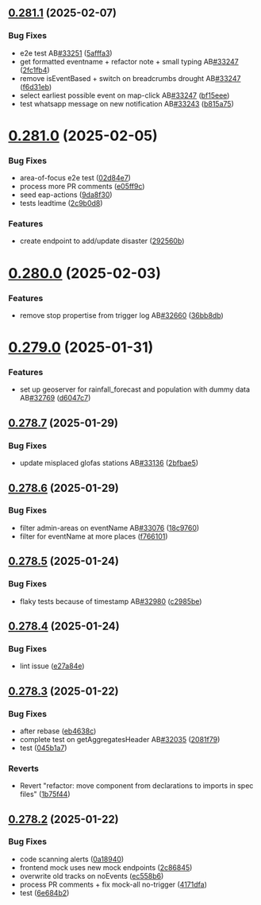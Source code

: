 ## [0.281.1](https://github.com/rodekruis/IBF-system/compare/v0.281.0...v0.281.1) (2025-02-07)


### Bug Fixes

* e2e test AB[#33251](https://github.com/rodekruis/IBF-system/issues/33251) ([5afffa3](https://github.com/rodekruis/IBF-system/commit/5afffa343cdff55b5d019a85886799609b6d6bd8))
* get formatted eventname + refactor note + small typing AB[#33247](https://github.com/rodekruis/IBF-system/issues/33247) ([2fc1fb4](https://github.com/rodekruis/IBF-system/commit/2fc1fb493d59262ff4890a042990333f2d0634ae))
* remove isEventBased + switch on breadcrumbs drought AB[#33247](https://github.com/rodekruis/IBF-system/issues/33247) ([f6d31eb](https://github.com/rodekruis/IBF-system/commit/f6d31ebd9d988afe8956da7833e5ab736970306c))
* select earliest possible event on map-click AB[#33247](https://github.com/rodekruis/IBF-system/issues/33247) ([bf15eee](https://github.com/rodekruis/IBF-system/commit/bf15eee50657c55a3891f1fc5988a0ea6bdec316))
* test whatsapp message on new notification AB[#33243](https://github.com/rodekruis/IBF-system/issues/33243) ([b815a75](https://github.com/rodekruis/IBF-system/commit/b815a7516e46a9b3491ca5cf3fc572539a3d3aa9))



# [0.281.0](https://github.com/rodekruis/IBF-system/compare/v0.280.0...v0.281.0) (2025-02-05)


### Bug Fixes

* area-of-focus e2e test ([02d84e7](https://github.com/rodekruis/IBF-system/commit/02d84e78f1f816059ccec3adb8e54183b0dcb04c))
* process more PR comments ([e05ff9c](https://github.com/rodekruis/IBF-system/commit/e05ff9cf21b49b65832328a374d371a7d48c2024))
* seed eap-actions ([9da8f30](https://github.com/rodekruis/IBF-system/commit/9da8f3012c81b8a7cf2cf0f8f03a001b6b298d9c))
* tests leadtime ([2c9b0d8](https://github.com/rodekruis/IBF-system/commit/2c9b0d816b3194d8cc1b5e90b49c30b3c008af8c))


### Features

* create endpoint to add/update disaster ([292560b](https://github.com/rodekruis/IBF-system/commit/292560be7cb3b935876a0e4c6e33b96565c6f6a8))



# [0.280.0](https://github.com/rodekruis/IBF-system/compare/v0.279.0...v0.280.0) (2025-02-03)


### Features

* remove stop propertise from trigger log AB[#32660](https://github.com/rodekruis/IBF-system/issues/32660) ([36bb8db](https://github.com/rodekruis/IBF-system/commit/36bb8db4bf3c03d3b23757358a066e7c1b51ccb0))



# [0.279.0](https://github.com/rodekruis/IBF-system/compare/v0.278.7...v0.279.0) (2025-01-31)


### Features

* set up geoserver for rainfall_forecast and population with dummy data AB[#32769](https://github.com/rodekruis/IBF-system/issues/32769) ([d6047c7](https://github.com/rodekruis/IBF-system/commit/d6047c7135c1ec03353d91333eca68df8090b6d5))



## [0.278.7](https://github.com/rodekruis/IBF-system/compare/v0.278.6...v0.278.7) (2025-01-29)


### Bug Fixes

* update misplaced glofas stations AB[#33136](https://github.com/rodekruis/IBF-system/issues/33136) ([2bfbae5](https://github.com/rodekruis/IBF-system/commit/2bfbae5500017a80ca1fc22e168962f616b172b3))



## [0.278.6](https://github.com/rodekruis/IBF-system/compare/v0.278.5...v0.278.6) (2025-01-29)


### Bug Fixes

* filter admin-areas on eventName AB[#33076](https://github.com/rodekruis/IBF-system/issues/33076) ([18c9760](https://github.com/rodekruis/IBF-system/commit/18c97609c1a0e3257afa8a629ed8d45cf1c2afe7))
* filter for eventName at more places ([f766101](https://github.com/rodekruis/IBF-system/commit/f766101962c010e89f90497585b2e8dd666c07e2))



## [0.278.5](https://github.com/rodekruis/IBF-system/compare/v0.278.4...v0.278.5) (2025-01-24)


### Bug Fixes

* flaky tests because of timestamp AB[#32980](https://github.com/rodekruis/IBF-system/issues/32980) ([c2985be](https://github.com/rodekruis/IBF-system/commit/c2985bedd2d7182291ba2fa92eb8d998ceb21dca))



## [0.278.4](https://github.com/rodekruis/IBF-system/compare/v0.278.3...v0.278.4) (2025-01-24)


### Bug Fixes

* lint issue ([e27a84e](https://github.com/rodekruis/IBF-system/commit/e27a84e579b02f37244f08bda233114d2e7fce38))



## [0.278.3](https://github.com/rodekruis/IBF-system/compare/v0.278.2...v0.278.3) (2025-01-22)


### Bug Fixes

* after rebase ([eb4638c](https://github.com/rodekruis/IBF-system/commit/eb4638cc41dced31e1602e8d9b4e49c3b9beed14))
* complete test on getAggregatesHeader AB[#32035](https://github.com/rodekruis/IBF-system/issues/32035) ([2081f79](https://github.com/rodekruis/IBF-system/commit/2081f79480c4890e3edf998212e6a5ee4d5d32aa))
* test ([045b1a7](https://github.com/rodekruis/IBF-system/commit/045b1a74726ceabca074a467d689d24d065ef903))


### Reverts

* Revert "refactor: move component from declarations to imports in spec files" ([1b75f44](https://github.com/rodekruis/IBF-system/commit/1b75f44ac4d6cc3152a6ae22a2ac181900a194fd))



## [0.278.2](https://github.com/rodekruis/IBF-system/compare/v0.278.1...v0.278.2) (2025-01-22)


### Bug Fixes

* code scanning alerts ([0a18940](https://github.com/rodekruis/IBF-system/commit/0a18940b55d3d8cf5db501da20195dbcca8333ed))
* frontend mock uses new mock endpoints ([2c86845](https://github.com/rodekruis/IBF-system/commit/2c8684587c1d86854ea5dab88afed3cff41e821d))
* overwrite old tracks on noEvents ([ec558b6](https://github.com/rodekruis/IBF-system/commit/ec558b66916896b6f385575c65c129904c826f3c))
* process PR comments + fix mock-all no-trigger ([4171dfa](https://github.com/rodekruis/IBF-system/commit/4171dfa58826cd6d941bb25ec14b31c91eea8e3d))
* test ([6e684b2](https://github.com/rodekruis/IBF-system/commit/6e684b26d60f11b032ebf8311665e4319d0f80ee))



